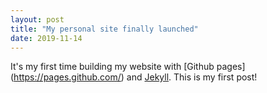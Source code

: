 ```yaml
---
layout: post
title: "My personal site finally launched"
date: 2019-11-14
---
```


It's my first time building my website with [Github pages] (https://pages.github.com/) and [Jekyll](http://jekyllrb.com). This is my first post!
